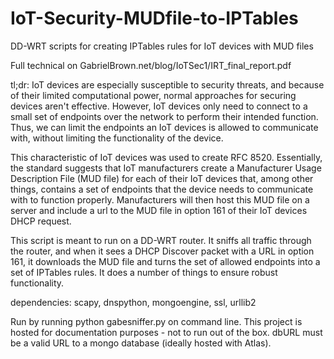 # IoT-Security-MUDfile-to-IPTables
DD-WRT scripts for creating IPTables rules for IoT devices with MUD files

Full technical on GabrielBrown.net/blog/IoTSec1/IRT_final_report.pdf

tl;dr: IoT devices are especially susceptible to security threats, and because of their limited computational power, normal approaches for securing devices aren't effective. However, IoT devices only need to connect to a small set of endpoints over the network to perform their intended function. Thus, we can limit the endpoints an IoT devices is allowed to communicate with, without limiting the functionality of the device.

This characteristic of IoT devices was used to create RFC 8520. Essentially, the standard suggests that IoT manufacturers create a Manufacturer Usage Description File (MUD file) for each of their IoT devices that, among other things, contains a set of endpoints that the device needs to communicate with to function properly. Manufacturers will then host this MUD file on a server and include a url to the MUD file in option 161 of their IoT devices DHCP request.

This script is meant to run on a DD-WRT router. It sniffs all traffic through the router, and when it sees a DHCP Discover packet with a URL in option 161, it downloads the MUD file and turns the set of allowed endpoints into a set of IPTables rules. It does a number of things to ensure robust functionality.



dependencies: scapy, dnspython, mongoengine, ssl, urllib2

Run by running python gabesniffer.py on command line. This project is hosted for documentation purposes - not to run out of the box. dbURL must be a valid URL to a mongo database (ideally hosted with Atlas).
